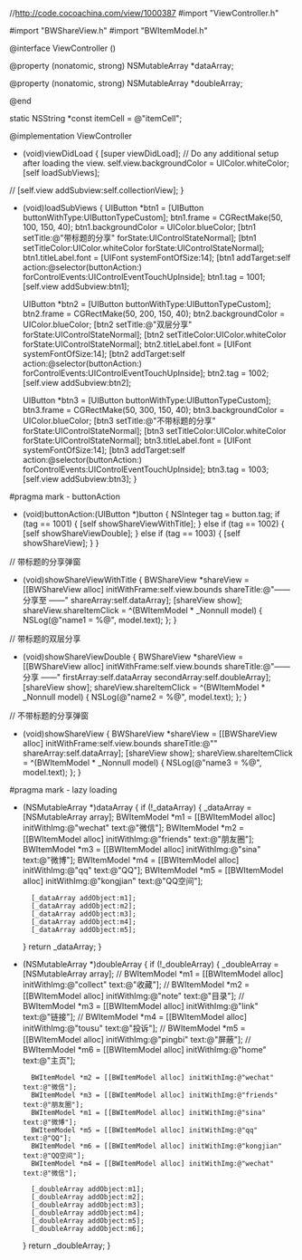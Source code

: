 //http://code.cocoachina.com/view/1000387
#import "ViewController.h"

#import "BWShareView.h"
#import "BWItemModel.h"

@interface ViewController ()

@property (nonatomic, strong) NSMutableArray *dataArray;

@property (nonatomic, strong) NSMutableArray *doubleArray;

@end

static NSString *const itemCell = @"itemCell";

@implementation ViewController

- (void)viewDidLoad {
    [super viewDidLoad];
    // Do any additional setup after loading the view.
    self.view.backgroundColor = UIColor.whiteColor;
    [self loadSubViews];
    
//    [self.view addSubview:self.collectionView];
}

- (void)loadSubViews
{
    UIButton *btn1 = [UIButton buttonWithType:UIButtonTypeCustom];
    btn1.frame = CGRectMake(50, 100, 150, 40);
    btn1.backgroundColor = UIColor.blueColor;
    [btn1 setTitle:@"带标题的分享" forState:UIControlStateNormal];
    [btn1 setTitleColor:UIColor.whiteColor forState:UIControlStateNormal];
    btn1.titleLabel.font = [UIFont systemFontOfSize:14];
    [btn1 addTarget:self action:@selector(buttonAction:) forControlEvents:UIControlEventTouchUpInside];
    btn1.tag = 1001;
    [self.view addSubview:btn1];
    
    UIButton *btn2 = [UIButton buttonWithType:UIButtonTypeCustom];
    btn2.frame = CGRectMake(50, 200, 150, 40);
    btn2.backgroundColor = UIColor.blueColor;
    [btn2 setTitle:@"双层分享" forState:UIControlStateNormal];
    [btn2 setTitleColor:UIColor.whiteColor forState:UIControlStateNormal];
    btn2.titleLabel.font = [UIFont systemFontOfSize:14];
    [btn2 addTarget:self action:@selector(buttonAction:) forControlEvents:UIControlEventTouchUpInside];
    btn2.tag = 1002;
    [self.view addSubview:btn2];
    
    UIButton *btn3 = [UIButton buttonWithType:UIButtonTypeCustom];
    btn3.frame = CGRectMake(50, 300, 150, 40);
    btn3.backgroundColor = UIColor.blueColor;
    [btn3 setTitle:@"不带标题的分享" forState:UIControlStateNormal];
    [btn3 setTitleColor:UIColor.whiteColor forState:UIControlStateNormal];
    btn3.titleLabel.font = [UIFont systemFontOfSize:14];
    [btn3 addTarget:self action:@selector(buttonAction:) forControlEvents:UIControlEventTouchUpInside];
    btn3.tag = 1003;
    [self.view addSubview:btn3];
}

#pragma mark - buttonAction
- (void)buttonAction:(UIButton *)button
{
    NSInteger tag = button.tag;
    if (tag == 1001) {
        [self showShareViewWithTitle];
    } else if (tag == 1002) {
        [self showShareViewDouble];
    } else if (tag == 1003) {
        [self showShareView];
    }
}

// 带标题的分享弹窗
- (void)showShareViewWithTitle
{
    BWShareView *shareView = [[BWShareView alloc] initWithFrame:self.view.bounds shareTitle:@"—— 分享至 ——" shareArray:self.dataArray];
    [shareView show];
    shareView.shareItemClick = ^(BWItemModel * _Nonnull model) {
        NSLog(@"name1 = %@", model.text);
    };
}

// 带标题的双层分享
- (void)showShareViewDouble
{
    BWShareView *shareView = [[BWShareView alloc] initWithFrame:self.view.bounds shareTitle:@"—— 分享 ——" firstArray:self.dataArray secondArray:self.doubleArray];
    [shareView show];
    shareView.shareItemClick = ^(BWItemModel * _Nonnull model) {
        NSLog(@"name2 = %@", model.text);
    };
}

// 不带标题的分享弹窗
- (void)showShareView
{
    BWShareView *shareView = [[BWShareView alloc] initWithFrame:self.view.bounds shareTitle:@"" shareArray:self.dataArray];
    [shareView show];
    shareView.shareItemClick = ^(BWItemModel * _Nonnull model) {
        NSLog(@"name3 = %@", model.text);
    };
}

#pragma mark - lazy loading

- (NSMutableArray *)dataArray
{
    if (!_dataArray) {
        _dataArray = [NSMutableArray array];
        BWItemModel *m1 = [[BWItemModel alloc] initWithImg:@"wechat" text:@"微信"];
        BWItemModel *m2 = [[BWItemModel alloc] initWithImg:@"friends" text:@"朋友圈"];
        BWItemModel *m3 = [[BWItemModel alloc] initWithImg:@"sina" text:@"微博"];
        BWItemModel *m4 = [[BWItemModel alloc] initWithImg:@"qq" text:@"QQ"];
        BWItemModel *m5 = [[BWItemModel alloc] initWithImg:@"kongjian" text:@"QQ空间"];
        
        [_dataArray addObject:m1];
        [_dataArray addObject:m2];
        [_dataArray addObject:m3];
        [_dataArray addObject:m4];
        [_dataArray addObject:m5];
    }
    return _dataArray;
}

- (NSMutableArray *)doubleArray
{
    if (!_doubleArray) {
        _doubleArray = [NSMutableArray array];
//        BWItemModel *m1 = [[BWItemModel alloc] initWithImg:@"collect" text:@"收藏"];
//        BWItemModel *m2 = [[BWItemModel alloc] initWithImg:@"note" text:@"目录"];
//        BWItemModel *m3 = [[BWItemModel alloc] initWithImg:@"link" text:@"链接"];
//        BWItemModel *m4 = [[BWItemModel alloc] initWithImg:@"tousu" text:@"投诉"];
//        BWItemModel *m5 = [[BWItemModel alloc] initWithImg:@"pingbi" text:@"屏蔽"];
//        BWItemModel *m6 = [[BWItemModel alloc] initWithImg:@"home" text:@"主页"];
        
        BWItemModel *m2 = [[BWItemModel alloc] initWithImg:@"wechat" text:@"微信"];
        BWItemModel *m3 = [[BWItemModel alloc] initWithImg:@"friends" text:@"朋友圈"];
        BWItemModel *m1 = [[BWItemModel alloc] initWithImg:@"sina" text:@"微博"];
        BWItemModel *m5 = [[BWItemModel alloc] initWithImg:@"qq" text:@"QQ"];
        BWItemModel *m6 = [[BWItemModel alloc] initWithImg:@"kongjian" text:@"QQ空间"];
        BWItemModel *m4 = [[BWItemModel alloc] initWithImg:@"wechat" text:@"微信"];
        
        [_doubleArray addObject:m1];
        [_doubleArray addObject:m2];
        [_doubleArray addObject:m3];
        [_doubleArray addObject:m4];
        [_doubleArray addObject:m5];
        [_doubleArray addObject:m6];
    }
    return _doubleArray;
}
